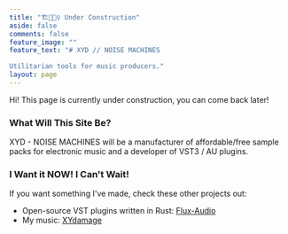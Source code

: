 ```yaml
---
title: "🏗️🚧👷‍♀️ Under Construction"
aside: false
comments: false
feature_image: ""
feature_text: "# XYD // NOISE MACHINES

Utilitarian tools for music producers."
layout: page
---
```


Hi! This page is currently under construction, you can come back later!

### What Will This Site Be?
XYD - NOISE MACHINES will be a manufacturer of affordable/free sample packs for electronic music and a developer of VST3 / AU plugins.

### I Want it NOW! I Can't Wait!
If you want something I've made, check these other projects out:
- Open-source VST plugins written in Rust: [Flux-Audio](https://github.com/flux-audio)
- My music: [XYdamage](https://xydamage.bandcamp.com)